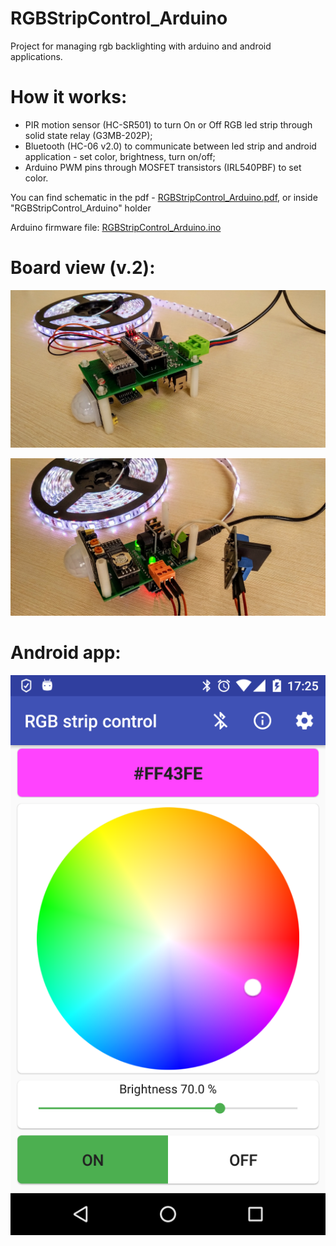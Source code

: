 # RGBStripControl_Arduino
Project for managing rgb backlighting with arduino and android applications.

# How it works:
- PIR motion sensor (HC-SR501) to turn On or Off RGB led strip through solid state relay (G3MB-202P);
- Bluetooth (HC-06 v2.0) to communicate between led strip and android application - set color, brightness,  turn on/off;
- Arduino PWM pins through MOSFET transistors (IRL540PBF) to set color.

<p>You can find schematic in the pdf - <a href="https://github.com/Valentin-Golyonko/RGBStripControl_Arduino/blob/master/RGBStripControl_Arduino/RGBStripControl_Arduino.pdf">RGBStripControl_Arduino.pdf</a>, or inside "RGBStripControl_Arduino" holder</p>

<p>Arduino firmware file:
<a href="https://github.com/Valentin-Golyonko/RGBStripControl_Arduino/blob/master/RGBStripControl_Arduino/RGBStripControl_Arduino.ino">RGBStripControl_Arduino.ino</a></p>

# Board view (v.2):
<p><img src="https://github.com/Valentin-Golyonko/RGBStripControl_Arduino/blob/master/RGBStripControl_Arduino/board_view_1(v.2).jpg" alt="board view"></p>
<p><img src="https://github.com/Valentin-Golyonko/RGBStripControl_Arduino/blob/master/RGBStripControl_Arduino/board_view_2(v.2).jpg" alt="board view"></p>


# Android app:
<img src="https://github.com/Valentin-Golyonko/RGBStripControl_Arduino/blob/master/RGBStripControl_Arduino/android_app_view.png" alt="Android app">
